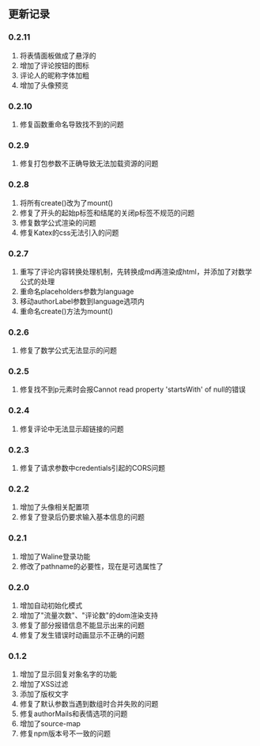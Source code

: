 ## 更新记录

### 0.2.11

1. 将表情面板做成了悬浮的
2. 增加了评论按钮的图标
3. 评论人的昵称字体加粗
4. 增加了头像预览

### 0.2.10

1. 修复函数重命名导致找不到的问题

### 0.2.9

1. 修复打包参数不正确导致无法加载资源的问题

### 0.2.8

1. 将所有create()改为了mount()
2. 修复了开头的起始p标签和结尾的关闭p标签不规范的问题
3. 修复数学公式渲染的问题
4. 修复Katex的css无法引入的问题

### 0.2.7

1. 重写了评论内容转换处理机制，先转换成md再渲染成html，并添加了对数学公式的处理
2. 重命名placeholders参数为language
3. 移动authorLabel参数到language选项内
4. 重命名create()方法为mount()

### 0.2.6

1. 修复了数学公式无法显示的问题

### 0.2.5

1. 修复找不到p元素时会报Cannot read property 'startsWith' of null的错误

### 0.2.4

1. 修复评论中无法显示超链接的问题

### 0.2.3

1. 修复了请求参数中credentials引起的CORS问题

### 0.2.2

1. 增加了头像相关配置项
2. 修复了登录后仍要求输入基本信息的问题

### 0.2.1

1. 增加了Waline登录功能
2. 修改了pathname的必要性，现在是可选属性了

### 0.2.0

1. 增加自动初始化模式
2. 增加了"流量次数"、"评论数"的dom渲染支持
3. 修复了部分报错信息不能显示出来的问题
4. 修复了发生错误时动画显示不正确的问题

### 0.1.2

1. 增加了显示回复对象名字的功能
2. 增加了XSS过滤
3. 添加了版权文字
4. 修复了默认参数当遇到数组时合并失败的问题
5. 修复authorMails和表情选项的问题
6. 增加了source-map
7. 修复npm版本号不一致的问题



